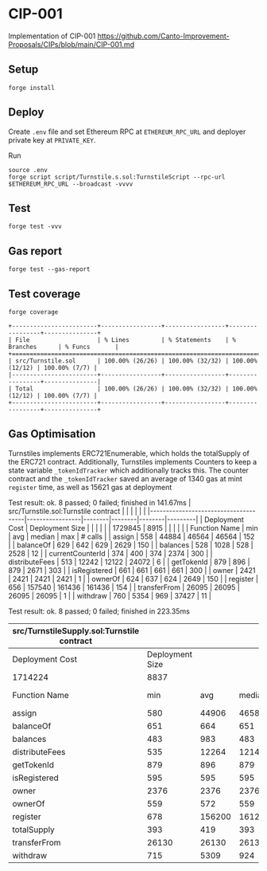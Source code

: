 # CIP-001
Implementation of CIP-001 https://github.com/Canto-Improvement-Proposals/CIPs/blob/main/CIP-001.md

## Setup
`forge install`

## Deploy
Create `.env` file and set Ethereum RPC at `ETHEREUM_RPC_URL` and deployer private key at `PRIVATE_KEY`.

Run
```
source .env
forge script script/Turnstile.s.sol:TurnstileScript --rpc-url $ETHEREUM_RPC_URL --broadcast -vvvv
```

## Test
`forge test -vvv`

## Gas report
`forge test --gas-report`

## Test coverage
`forge coverage`

```
+------------------------+-----------------+-----------------+-----------------+---------------+
| File                   | % Lines         | % Statements    | % Branches      | % Funcs       |
+==============================================================================================+
| src/Turnstile.sol      | 100.00% (26/26) | 100.00% (32/32) | 100.00% (12/12) | 100.00% (7/7) |
|------------------------+-----------------+-----------------+-----------------+---------------|
| Total                  | 100.00% (26/26) | 100.00% (32/32) | 100.00% (12/12) | 100.00% (7/7) |
+------------------------+-----------------+-----------------+-----------------+---------------+
```


## Gas Optimisation
Turnstiles implements ERC721Enumerable, which holds the totalSupply of the ERC721 contract. Additionally, Turnstiles implements Counters to keep a state variable `_tokenIdTracker` which additionally tracks this. The counter contract and the `_tokenIdTracker` saved an average of 1340 gas at mint `register` time, as well as 15621 gas at deployment

Test result: ok. 8 passed; 0 failed; finished in 141.67ms
| src/Turnstile.sol:Turnstile contract |                 |        |        |        |         |
|--------------------------------------|-----------------|--------|--------|--------|---------|
| Deployment Cost                      | Deployment Size |        |        |        |         |
| 1729845                              | 8915            |        |        |        |         |
| Function Name                        | min             | avg    | median | max    | # calls |
| assign                               | 558             | 44884  | 46564  | 46564  | 152     |
| balanceOf                            | 629             | 642    | 629    | 2629   | 150     |
| balances                             | 528             | 1028   | 528    | 2528   | 12      |
| currentCounterId                     | 374             | 400    | 374    | 2374   | 300     |
| distributeFees                       | 513             | 12242  | 12122  | 24072  | 6       |
| getTokenId                           | 879             | 896    | 879    | 2671   | 303     |
| isRegistered                         | 661             | 661    | 661    | 661    | 300     |
| owner                                | 2421            | 2421   | 2421   | 2421   | 1       |
| ownerOf                              | 624             | 637    | 624    | 2649   | 150     |
| register                             | 656             | 157540 | 161436 | 161436 | 154     |
| transferFrom                         | 26095           | 26095  | 26095  | 26095  | 1       |
| withdraw                             | 760             | 5354   | 969    | 37427  | 11      |

Test result: ok. 8 passed; 0 failed; finished in 223.35ms

| src/TurnstileSupply.sol:Turnstile contract |                 |        |        |        |         |
|--------------------------------------------|-----------------|--------|--------|--------|---------|
| Deployment Cost                            | Deployment Size |        |        |        |         |
| 1714224                                    | 8837            |        |        |        |         |
| Function Name                              | min             | avg    | median | max    | # calls |
| assign                                     | 580             | 44906  | 46586  | 46586  | 152     |
| balanceOf                                  | 651             | 664    | 651    | 2651   | 150     |
| balances                                   | 483             | 983    | 483    | 2483   | 12      |
| distributeFees                             | 535             | 12264  | 12144  | 24094  | 6       |
| getTokenId                                 | 879             | 896    | 879    | 2671   | 303     |
| isRegistered                               | 595             | 595    | 595    | 595    | 300     |
| owner                                      | 2376            | 2376   | 2376   | 2376   | 1       |
| ownerOf                                    | 559             | 572    | 559    | 2584   | 150     |
| register                                   | 678             | 156200 | 161231 | 161231 | 154     |
| totalSupply                                | 393             | 419    | 393    | 2393   | 300     |
| transferFrom                               | 26130           | 26130  | 26130  | 26130  | 1       |
| withdraw                                   | 715             | 5309   | 924    | 37382  | 11      |

